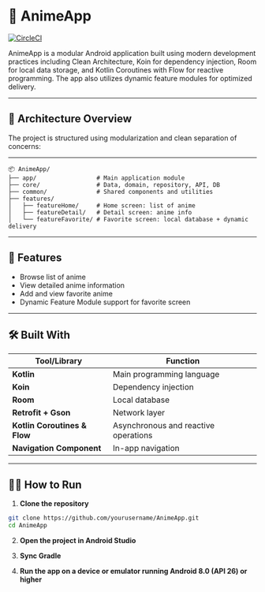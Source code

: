 # 📱 AnimeApp

[![CircleCI](https://dl.circleci.com/status-badge/img/gh/AgungKusumma/anime-app/tree/master.svg?style=svg)](https://dl.circleci.com/status-badge/redirect/gh/AgungKusumma/anime-app/tree/master)

AnimeApp is a modular Android application built using modern development practices including Clean Architecture, Koin for dependency injection, Room for local data storage, and Kotlin Coroutines with Flow for reactive programming. The app also utilizes dynamic feature modules for optimized delivery.

---

## 🧱 Architecture Overview

The project is structured using modularization and clean separation of concerns:


---

```
📦 AnimeApp/
├── app/                 # Main application module
├── core/                # Data, domain, repository, API, DB
├── common/              # Shared components and utilities
├── features/
│   ├── featureHome/     # Home screen: list of anime
│   ├── featureDetail/   # Detail screen: anime info
│   └── featureFavorite/ # Favorite screen: local database + dynamic delivery

```
---
## 🚀 Features

- Browse list of anime
- View detailed anime information
- Add and view favorite anime
- Dynamic Feature Module support for favorite screen

---
## 🛠️ Built With

| Tool/Library                 | Function                             |
|------------------------------|--------------------------------------|
| **Kotlin**                   | Main programming language            |
| **Koin**                     | Dependency injection                 |
| **Room**                     | Local database                       |
| **Retrofit + Gson**          | Network layer                        |
| **Kotlin Coroutines & Flow** | Asynchronous and reactive operations |
| **Navigation Component**     | In-app navigation                    |

---

## 🧑‍💻 How to Run

1. **Clone the repository**

```bash
git clone https://github.com/yourusername/AnimeApp.git
cd AnimeApp
```
2. **Open the project in Android Studio**

3. **Sync Gradle**

4. **Run the app on a device or emulator running Android 8.0 (API 26) or higher**
